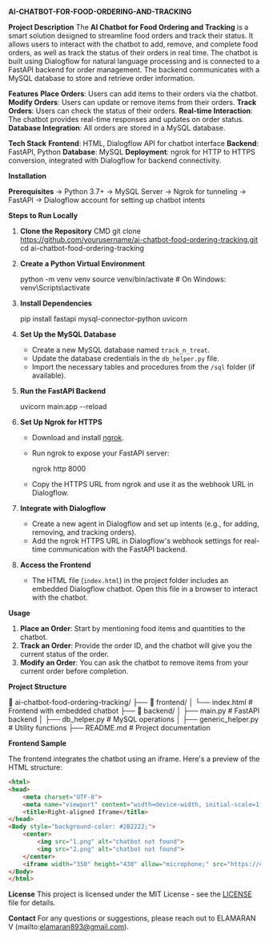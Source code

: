 **AI-CHATBOT-FOR-FOOD-ORDERING-AND-TRACKING**



**Project Description**
The **AI Chatbot for Food Ordering and Tracking** is a smart solution designed to streamline food orders and track their status. It allows users to interact with the chatbot to add, remove, and complete food orders, as well as track the status of their orders in real time. The chatbot is built using Dialogflow for natural language processing and is connected to a FastAPI backend for order management. The backend communicates with a MySQL database to store and retrieve order information.

 **Features**
 **Place Orders**: Users can add items to their orders via the chatbot.
 **Modify Orders**: Users can update or remove items from their orders.
 **Track Orders**: Users can check the status of their orders.
 **Real-time Interaction**: The chatbot provides real-time responses and updates on order status.
 **Database Integration**: All orders are stored in a MySQL database.

 **Tech Stack**
 **Frontend**: HTML, Dialogflow API for chatbot interface
 **Backend**: FastAPI, Python
 **Database**: MySQL
 **Deployment**: ngrok for HTTP to HTTPS conversion, integrated with Dialogflow for backend connectivity.

 **Installation**

 **Prerequisites**
-> Python 3.7+
-> MySQL Server
-> Ngrok for tunneling
-> FastAPI
-> Dialogflow account for setting up chatbot intents

 **Steps to Run Locally**

1. **Clone the Repository**
   CMD
   git clone https://github.com/yourusername/ai-chatbot-food-ordering-tracking.git
   cd ai-chatbot-food-ordering-tracking
   

2. **Create a Python Virtual Environment**
   
   python -m venv venv
   source venv/bin/activate  # On Windows: venv\Scripts\activate
   

3. **Install Dependencies**
   
   pip install fastapi mysql-connector-python uvicorn
 

4. **Set Up the MySQL Database**
   - Create a new MySQL database named `track_n_treat`.
   - Update the database credentials in the `db_helper.py` file.
   - Import the necessary tables and procedures from the `/sql` folder (if available).

5. **Run the FastAPI Backend**
   
   uvicorn main:app --reload
   

6. **Set Up Ngrok for HTTPS**
   - Download and install [ngrok](https://ngrok.com/).
   - Run ngrok to expose your FastAPI server:
     
     ngrok http 8000
    
   - Copy the HTTPS URL from ngrok and use it as the webhook URL in Dialogflow.

7. **Integrate with Dialogflow**
   - Create a new agent in Dialogflow and set up intents (e.g., for adding, removing, and tracking orders).
   - Add the ngrok HTTPS URL in Dialogflow's webhook settings for real-time communication with the FastAPI backend.

8. **Access the Frontend**
   - The HTML file (`index.html`) in the project folder includes an embedded Dialogflow chatbot. Open this file in a browser to interact with the chatbot.

 **Usage**
1. **Place an Order**: Start by mentioning food items and quantities to the chatbot.
2. **Track an Order**: Provide the order ID, and the chatbot will give you the current status of the order.
3. **Modify an Order**: You can ask the chatbot to remove items from your current order before completion.

 **Project Structure**

📁 ai-chatbot-food-ordering-tracking/
├── 📁 frontend/
│   └── index.html           # Frontend with embedded chatbot
├── 📁 backend/
│   ├── main.py              # FastAPI backend
│   ├── db_helper.py         # MySQL operations
│   ├── generic_helper.py    # Utility functions
├── README.md                # Project documentation


 **Frontend Sample**

The frontend integrates the chatbot using an iframe. Here's a preview of the HTML structure:
```html
<html>
<head>
    <meta charset="UTF-8">
    <meta name="viewport" content="width=device-width, initial-scale=1.0">
    <title>Right-aligned Iframe</title>
</head>
<Body style="background-color: #2B2222;">
    <center>
        <img src="1.png" alt="chatbot not found">
        <img src="2.png" alt="chatbot not found">
    </center>
    <iframe width="350" height="430" allow="microphone;" src="https://console.dialogflow.com/api-client/demo/embedded/6ef1cbeb-bde8-4bbb-8761-3b2511fcc343" frameborder="0" allowfullscreen align="right"></iframe>
</Body>
</html>
```

 **License**
This project is licensed under the MIT License - see the [LICENSE](LICENSE) file for details.

 **Contact**
For any questions or suggestions, please reach out to ELAMARAN V (mailto:elamaran893@gmail.com).
```
